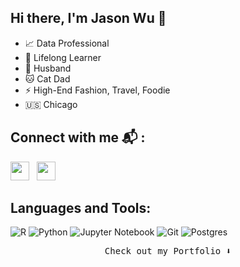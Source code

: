 ## Hi there, I'm Jason Wu 👋

- 📈  Data Professional
- 🌱  Lifelong Learner
- 👫  Husband
- :cat: Cat Dad
- ⚡ High-End Fashion, Travel, Foodie
- 🇺🇸  Chicago


## Connect with me 📬 :

<p align='left'>
<a href="https://www.linkedin.com/in/jasonwu1211/"><img height="30" src="https://img.shields.io/badge/LinkedIn-0077B5?style=for-the-badge&logo=linkedin&logoColor=white"></a>&nbsp;&nbsp;
<a href="mailto:jasonwu1211@gmail.com"><img height="30" src="https://img.shields.io/badge/Gmail-D14836?style=for-the-badge&logo=gmail&logoColor=white"></a>
</p>


## Languages and Tools:

![R](https://img.shields.io/badge/r-%23276DC3.svg?style=for-the-badge&logo=r&logoColor=white)
![Python](https://img.shields.io/badge/python-3670A0?style=for-the-badge&logo=python&logoColor=ffdd54)
![Jupyter Notebook](https://img.shields.io/badge/jupyter-%23FA0F00.svg?style=for-the-badge&logo=jupyter&logoColor=white)
![Git](https://img.shields.io/badge/git-%23F05033.svg?style=for-the-badge&logo=git&logoColor=white)
![Postgres](https://img.shields.io/badge/postgres-%23316192.svg?style=for-the-badge&logo=postgresql&logoColor=white)



[website]: https://jasonwu1211.github.io/
[linkedin]: https://www.linkedin.com/in/jasonwu1211/
[email]: jasonwu1211@gmail.com

<p align="center"><samp>
Check out my Portfolio ⬇️  
  </samp>
</p>

